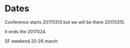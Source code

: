 # Dates

Conference starts 20170313 but we will be there 20170315.

It ends the 2017024.

SF weekend 25-26 march



